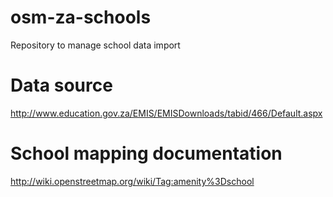 osm-za-schools
==============

Repository to manage school data import

# Data source
http://www.education.gov.za/EMIS/EMISDownloads/tabid/466/Default.aspx

# School mapping documentation
http://wiki.openstreetmap.org/wiki/Tag:amenity%3Dschool

